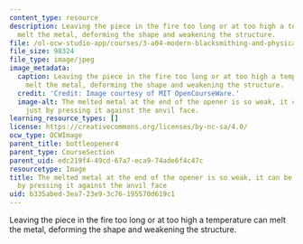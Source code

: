 ```yaml
---
content_type: resource
description: Leaving the piece in the fire too long or at too high a temperature can
  melt the metal, deforming the shape and weakening the structure.
file: /ol-ocw-studio-app/courses/3-a04-modern-blacksmithing-and-physical-metallurgy-fall-2008/b335abed3ea723e93c76195570d619c1_081.jpg
file_size: 98324
file_type: image/jpeg
image_metadata:
  caption: Leaving the piece in the fire too long or at too high a temperature can
    melt the metal, deforming the shape and weakening the structure.
  credit: 'Credit: Image courtesy of MIT OpenCourseWare.'
  image-alt: The melted metal at the end of the opener is so weak, it can be deformed
    just by pressing it against the anvil face.
learning_resource_types: []
license: https://creativecommons.org/licenses/by-nc-sa/4.0/
ocw_type: OCWImage
parent_title: bottleopener4
parent_type: CourseSection
parent_uid: edc219f4-49cd-67a7-eca9-74ade6f4c47c
resourcetype: Image
title: The melted metal at the end of the opener is so weak, it can be deformed just
  by pressing it against the anvil face
uid: b335abed-3ea7-23e9-3c76-195570d619c1
---
```

Leaving the piece in the fire too long or at too high a temperature can melt the metal, deforming the shape and weakening the structure.
